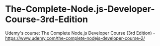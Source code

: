 # The-Complete-Node.js-Developer-Course-3rd-Edition
Udemy's course: The Complete Node.js Developer Course (3rd Edition) - https://www.udemy.com/the-complete-nodejs-developer-course-2/
